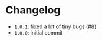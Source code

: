 # Changelog

* `1.0.1`: fixed a lot of tiny bugs ([#8](https://github.com/HugoGiraudel/SassyStrings/pull/8))
* `1.0.0`: initial commit
